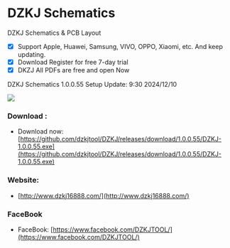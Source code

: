 # DZKJ Schematics
DZKJ Schematics & PCB Layout
- [x] Support Apple, Huawei, Samsung, VIVO, OPPO, Xiaomi, etc. And keep updating.
- [x] Download Register for free 7-day trial
- [x] DKZJ All PDFs are free and open Now

DZKJ Schematics 1.0.0.55 Setup  Update: 9:30 2024/12/10

![](http://www.dzkj16888.com/img/github.png)



### Download :

* Download now: [https://github.com/dzkjtool/DZKJ/releases/download/1.0.0.55/DZKJ-1.0.0.55.exe](https://github.com/dzkjtool/DZKJ/releases/download/1.0.0.55/DZKJ-1.0.0.55.exe)

### Website:

*  [http://www.dzkj16888.com/](http://www.dzkj16888.com/)


### FaceBook

* FaceBook: [https://www.facebook.com/DZKJTOOL/](https://www.facebook.com/DZKJTOOL/)

